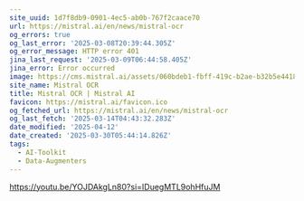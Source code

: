 ```yaml
---
site_uuid: 1d7f8db9-0901-4ec5-ab0b-767f2caace70
url: https://mistral.ai/en/news/mistral-ocr
og_errors: true
og_last_error: '2025-03-08T20:39:44.305Z'
og_error_message: HTTP error 401
jina_last_request: '2025-03-09T06:44:58.405Z'
jina_error: Error occurred
image: https://cms.mistral.ai/assets/060bdeb1-fbff-419c-b2ae-b32b5e441864
site_name: Mistral OCR
title: Mistral OCR | Mistral AI
favicon: https://mistral.ai/favicon.ico
og_fetched_url: https://mistral.ai/en/news/mistral-ocr
og_last_fetch: '2025-03-14T04:43:32.283Z'
date_modified: '2025-04-12'
date_created: '2025-03-30T05:44:14.826Z'
tags:
  - AI-Toolkit
  - Data-Augmenters
---
```





























































































































































































































































https://youtu.be/YOJDAkgLn80?si=IDuegMTL9ohHfuJM
